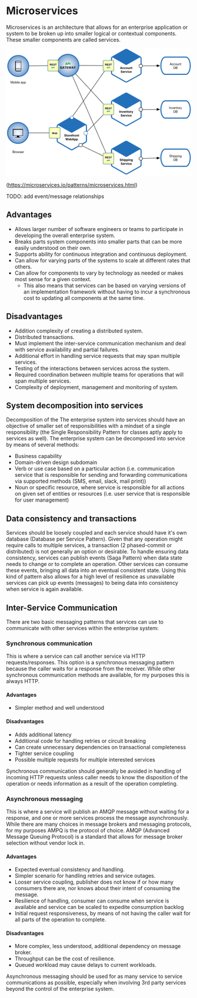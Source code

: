 # Microservices

Microservices is an architecture that allows for an enterprise application or system to be broken up into smaller logical or contextual components.  These smaller components are called services.

![Microservices Architecture](images/Microservice_Architecture.png)

(<https://microservices.io/patterns/microservices.html>)

TODO: add event/message relationships

## Advantages

* Allows larger number of software engineers or teams to participate in developing the overall enterprise system.
* Breaks parts system components into smaller parts that can be more easily understood on their own.
* Supports ability for continuous integration and continuous deployment.
* Can allow for varying parts of the systems to scale at different rates that others.
* Can allow for components to vary by technology as needed or makes most sense for a given context.
    * This also means that services can be based on varying versions of an implementation framework without having to incur a synchronous cost to updating all components at the same time.

## Disadvantages

* Addition complexity of creating a distributed system.
* Distributed transactions.
* Must implement the inter-service communication mechanism and deal with service availability and partial failures.
* Additional effort in handling service requests that may span multiple services.
* Testing of the interactions between services across the system.
* Required coordination between multiple teams for operations that will span multiple services.
* Complexity of deployment, management and monitoring of system.

## System decomposition into services

Decomposition of the The enterprise system into services should have an objective of smaller set of responsibilities with a mindset of a single responsibility (the Single Responsibility Pattern for classes aptly apply to services as well).  The enterprise system can be decomposed into service by means of several methods:

* Business capability
* Domain-driven design subdomain
* Verb or use case based on a particular action (i.e. communication service that is responsible for sending and forwarding communications via supported methods (SMS, email, slack, mail print))
* Noun or specific resource, where service is responsible for all actions on given set of entities or resources (i.e. user service that is responsible for user management)

## Data consistency and transactions

Services should be loosely coupled and each service should have it's own database (Database per Service Pattern).  Given that any operation might require calls to multiple services, a transaction (2 phased-commit or distributed) is not generally an option or desirable.  To handle ensuring data consistency, services can publish events (Saga Pattern) when data state needs to change or to complete an operation.  Other services can consume these events, bringing all data into an eventual consistent state.  Using this kind of pattern also allows for a high level of resilience as unavailable services can pick up events (messages) to being data into consistency when service is again available.

## Inter-Service Communication

There are two basic messaging patterns that services can use to communicate with other services within the enterprise system:

### Synchronous communication

This is where a service can call another service via HTTP requests/responses.  This option is a synchronous messaging pattern because the caller waits for a response from the receiver.  While other synchronous communication methods are available, for my purposes this is always HTTP.

#### Advantages

* Simpler method and well understood

#### Disadvantages

* Adds additional latency
* Additional code for handling retries or circuit breaking
* Can create unnecessary dependencies on transactional completeness
* Tighter service coupling
* Possible multiple requests for multiple interested services

Synchronous communication should generally be avoided in handling of incoming HTTP requests unless caller needs to know the disposition of the operation or needs information as a result of the operation completing.

### Asynchronous messaging

This is where a service will publish an AMQP message without waiting for a response, and one or more services process the message asynchronously.  While there are many choices in message brokers and messaging protocols, for my purposes AMPQ is the protocol of choice.  AMQP (Advanced Message Queuing Protocol) is a standard that allows for message broker selection without vendor lock in.

#### Advantages

* Expected eventual consistency and handling.
* Simpler scenario for handling retries and service outages.
* Looser service coupling, publisher does not know if or how many consumers there are, nor knows about their intent of consuming the message.
* Resilience of handling, consumer can consume when service is available and service can be scaled to expedite consumption backlog
* Initial request responsiveness, by means of not having the caller wait for all parts of the operation to complete.

#### Disadvantages

* More complex, less understood, additional dependency on message broker.
* Throughput can be the cost of resilience.  
* Queued workload may cause delays to current workloads.

Asynchronous messaging should be used for as many service to service communications as possible, especially when involving 3rd party services beyond the control of the enterprise system.
